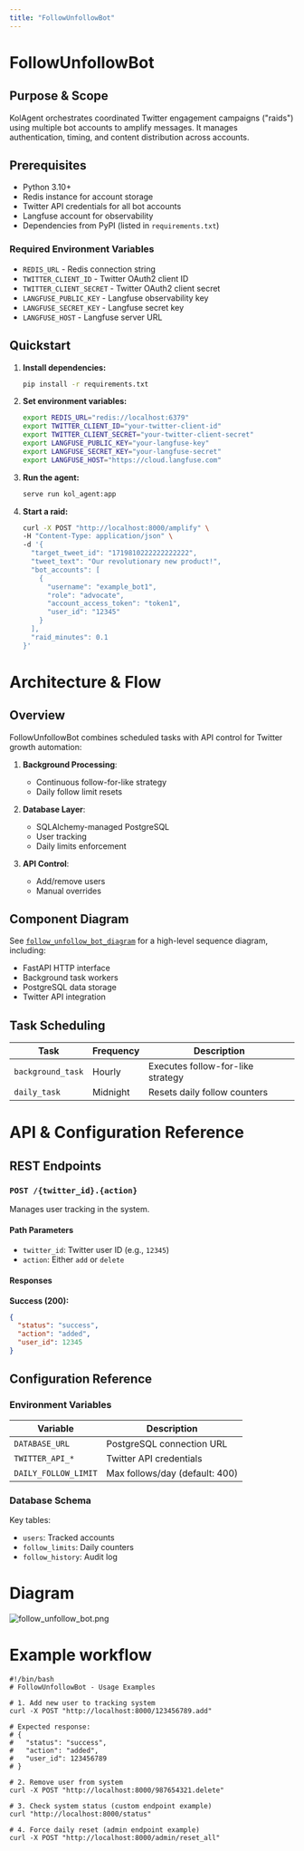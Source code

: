 ```yaml
---
title: "FollowUnfollowBot"
---
```


# FollowUnfollowBot

## Purpose & Scope
KolAgent orchestrates coordinated Twitter engagement campaigns ("raids") using multiple bot accounts to amplify messages. It manages authentication, timing, and content distribution across accounts.

## Prerequisites
- Python 3.10+
- Redis instance for account storage
- Twitter API credentials for all bot accounts
- Langfuse account for observability
- Dependencies from PyPI (listed in `requirements.txt`)

### Required Environment Variables
- `REDIS_URL` - Redis connection string
- `TWITTER_CLIENT_ID` - Twitter OAuth2 client ID
- `TWITTER_CLIENT_SECRET` - Twitter OAuth2 client secret
- `LANGFUSE_PUBLIC_KEY` - Langfuse observability key
- `LANGFUSE_SECRET_KEY` - Langfuse secret key
- `LANGFUSE_HOST` - Langfuse server URL

## Quickstart
1. **Install dependencies:**
   ```bash
   pip install -r requirements.txt
   ```

2. **Set environment variables:**
   ```bash
   export REDIS_URL="redis://localhost:6379"
   export TWITTER_CLIENT_ID="your-twitter-client-id"
   export TWITTER_CLIENT_SECRET="your-twitter-client-secret"
   export LANGFUSE_PUBLIC_KEY="your-langfuse-key"
   export LANGFUSE_SECRET_KEY="your-langfuse-secret"
   export LANGFUSE_HOST="https://cloud.langfuse.com"
   ```

3. **Run the agent:**
   ```bash
   serve run kol_agent:app
   ```

4. **Start a raid:**
   ```bash
   curl -X POST "http://localhost:8000/amplify" \
   -H "Content-Type: application/json" \
   -d '{
     "target_tweet_id": "1719810222222222222",
     "tweet_text": "Our revolutionary new product!",
     "bot_accounts": [
       {
         "username": "example_bot1",
         "role": "advocate",
         "account_access_token": "token1",
         "user_id": "12345"
       }
     ],
     "raid_minutes": 0.1
   }'
   ```

# Architecture & Flow

## Overview
FollowUnfollowBot combines scheduled tasks with API control for Twitter growth automation:

1. **Background Processing**:
   - Continuous follow-for-like strategy
   - Daily follow limit resets

2. **Database Layer**:
   - SQLAlchemy-managed PostgreSQL
   - User tracking
   - Daily limits enforcement

3. **API Control**:
   - Add/remove users
   - Manual overrides

## Component Diagram
See [`follow_unfollow_bot_diagram`](images/diagrams/follow_unfollow_bot.png) for a high-level sequence diagram, including:
- FastAPI HTTP interface
- Background task workers
- PostgreSQL data storage
- Twitter API integration

## Task Scheduling
| Task | Frequency | Description |
|------|-----------|-------------|
| `background_task` | Hourly | Executes follow-for-like strategy |
| `daily_task` | Midnight | Resets daily follow counters |

# API & Configuration Reference

## REST Endpoints

### `POST /{twitter_id}.{action}`
Manages user tracking in the system.

#### Path Parameters
- `twitter_id`: Twitter user ID (e.g., `12345`)
- `action`: Either `add` or `delete`

#### Responses
**Success (200):**
```json
{
  "status": "success",
  "action": "added",
  "user_id": 12345
}
```

## Configuration Reference

### Environment Variables
| Variable | Description |
|----------|-------------|
| `DATABASE_URL` | PostgreSQL connection URL |
| `TWITTER_API_*` | Twitter API credentials |
| `DAILY_FOLLOW_LIMIT` | Max follows/day (default: 400) |

### Database Schema
Key tables:
- `users`: Tracked accounts
- `follow_limits`: Daily counters
- `follow_history`: Audit log

# Diagram

![follow_unfollow_bot.png](/img/follow_unfollow_bot.png)

# Example workflow

```
#!/bin/bash
# FollowUnfollowBot - Usage Examples

# 1. Add new user to tracking system
curl -X POST "http://localhost:8000/123456789.add"

# Expected response:
# {
#   "status": "success",
#   "action": "added",
#   "user_id": 123456789
# }

# 2. Remove user from system
curl -X POST "http://localhost:8000/987654321.delete"

# 3. Check system status (custom endpoint example)
curl "http://localhost:8000/status"

# 4. Force daily reset (admin endpoint example)
curl -X POST "http://localhost:8000/admin/reset_all"
```
